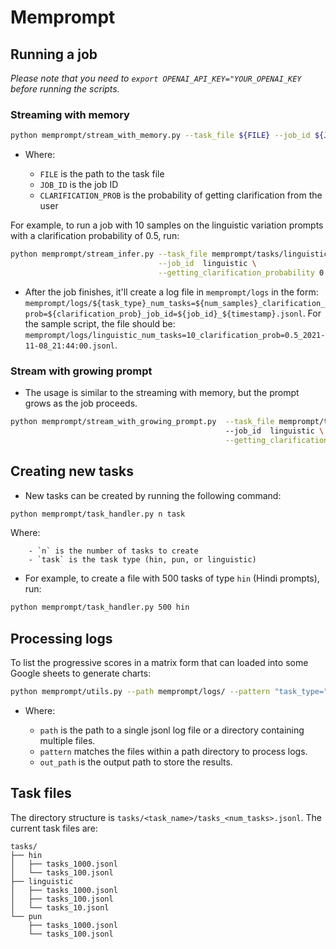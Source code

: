 # Memprompt


## Running a job

_Please note that you need to `export OPENAI_API_KEY="YOUR_OPENAI_KEY` before running the scripts._


### Streaming with memory


```sh
python memprompt/stream_with_memory.py --task_file ${FILE} --job_id ${JOB_ID} --getting_clarification_probability ${CLARIFICATION_PROB}
```

- Where:

    - `FILE` is the path to the task file
    - `JOB_ID` is the job ID
    - `CLARIFICATION_PROB` is the probability of getting clarification from the user

For example, to run a job with 10 samples on the linguistic variation prompts with a clarification probability of 0.5, run:

```sh
python memprompt/stream_infer.py --task_file memprompt/tasks/linguistic/tasks_10.jsonl \
                                 --job_id  linguistic \
                                 --getting_clarification_probability 0.5
```


* After the job finishes, it'll create a log file in `memprompt/logs` in the form: 
`memprompt/logs/${task_type}_num_tasks=${num_samples}_clarification_prob=${clarification_prob}_job_id=${job_id}_${timestamp}.jsonl`.
For the sample script, the file should be: `memprompt/logs/linguistic_num_tasks=10_clarification_prob=0.5_2021-11-08_21:44:00.jsonl`.

### Stream with growing prompt

- The usage is similar to the streaming with memory, but the prompt grows as the job proceeds.

```sh
python memprompt/stream_with_growing_prompt.py  --task_file memprompt/tasks/linguistic/tasks_10.jsonl\ 
                                                --job_id  linguistic \
                                                --getting_clarification_probability 0.5
```

## Creating new tasks

- New tasks can be created by running the following command:


```sh
python memprompt/task_handler.py n task
```

Where:
    
        - `n` is the number of tasks to create
        - `task` is the task type (hin, pun, or linguistic)

- For example, to create a file with 500 tasks of type `hin` (Hindi prompts), run:

```sh
python memprompt/task_handler.py 500 hin
```

## Processing logs

To list the progressive scores in a matrix form that can loaded into some Google sheets to generate charts:

```sh
python memprompt/utils.py --path memprompt/logs/ --pattern "task_type="
```

- Where:

    - `path` is the path to a single jsonl log file or a directory containing multiple files.
    - `pattern` matches the files within a path directory to process logs.
    - `out_path` is the output path to store the results.



## Task files

The directory structure is `tasks/<task_name>/tasks_<num_tasks>.jsonl`.
The current task files are:
```
tasks/
├── hin
│   ├── tasks_1000.jsonl
│   └── tasks_100.jsonl
├── linguistic
│   ├── tasks_1000.jsonl
│   ├── tasks_100.jsonl
│   └── tasks_10.jsonl
└── pun
    ├── tasks_1000.jsonl
    └── tasks_100.jsonl
```
